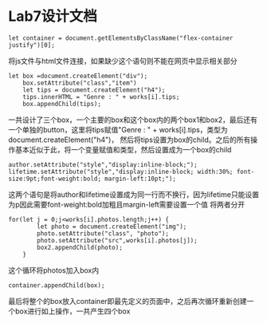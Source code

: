 # Lab7设计文档

```
let container = document.getElementsByClassName("flex-container justify")[0];
```
将js文件与html文件连接，如果缺少这个语句则不能在网页中显示相关部分

```
let box =document.createElement("div");
    box.setAttribute("class","item")
    let tips = document.createElement("h4");
    tips.innerHTML = "Genre : " + works[i].tips;
    box.appendChild(tips);
```
一共设计了三个box，一个主要的box和这个box内的两个box1和box2，最后还有一个单独的button，这里将tips赋值"Genre : " + works[i].tips，类型为document.createElement("h4")，
然后将tips设置为box的child。之后的所有操作基本近似于此，将一个变量赋值和类型，然后设置成为一个box的child

```
author.setAttribute("style","display:inline-block;");
lifetime.setAttribute("style","display:inline-block; width:30%; font-size:9pt;font-weight:bold; margin-left:10pt;");
```
这两个语句是将author和lifetime设置成为同一行而不换行，因为lifetime只能设置为p因此需要font-weight:bold加粗且margin-left需要设置一个值
将两者分开

```
for(let j = 0;j<works[i].photos.length;j++) {
        let photo = document.createElement("img");
        photo.setAttribute("class", "photo");
        photo.setAttribute("src",works[i].photos[j]);
        box2.appendChild(photo);
    }
```
这个循环将photos加入box内

```
container.appendChild(box);
```
最后将整个的box放入container即最先定义的页面中，之后再次循环重新创建一个box进行如上操作，一共产生四个box
